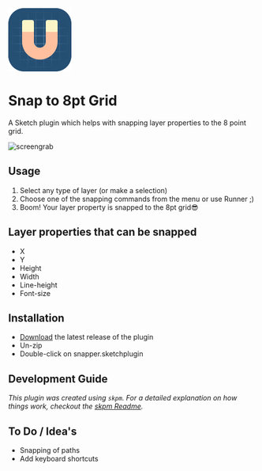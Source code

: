 <img height="128" width="128" src="https://github.com/mheesakkers/sketch-plugin-snap-to-8pt-grid/blob/master/assets/icon.png">

# Snap to 8pt Grid

A Sketch plugin which helps with snapping layer properties to the 8 point grid.

<img src="https://github.com/mheesakkers/sketch-plugin-snap-to-8pt-grid/blob/master/assets/screengrab.gif?raw=true" alt="screengrab" style="max-width:100%;">

## Usage
1. Select any type of layer (or make a selection)
2. Choose one of the snapping commands from the menu or use Runner ;)
3. Boom! Your layer property is snapped to the 8pt grid😎

## Layer properties that can be snapped
- X
- Y
- Height
- Width
- Line-height
- Font-size

## Installation

- [Download](../../releases/latest/download/snap-to-8pt-grid.sketchplugin.zip) the latest release of the plugin
- Un-zip
- Double-click on snapper.sketchplugin

## Development Guide

_This plugin was created using `skpm`. For a detailed explanation on how things work, checkout the [skpm Readme](https://github.com/skpm/skpm/blob/master/README.md)._

## To Do / Idea's

- Snapping of paths
- Add keyboard shortcuts